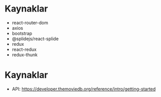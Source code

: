 # Kaynaklar

- react-router-dom
- axios
- bootstrap
- @splidejs/react-splide
- redux
- react-redux
- redux-thunk

# Kaynaklar

- API: https://developer.themoviedb.org/reference/intro/getting-started
